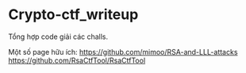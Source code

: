 # Crypto-ctf_writeup
Tổng hợp code giải các challs.
 
Một số page hữu ích:
https://github.com/mimoo/RSA-and-LLL-attacks
https://github.com/RsaCtfTool/RsaCtfTool
